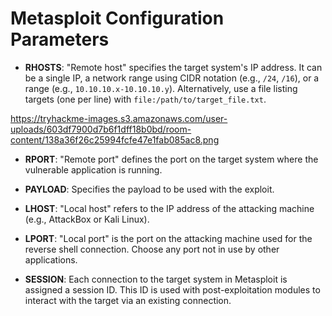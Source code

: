 # Metasploit Configuration Parameters

- **RHOSTS**: "Remote host" specifies the target system's IP address. It can be a single IP, a network range using CIDR notation (e.g., `/24`, `/16`), or a range (e.g., `10.10.10.x-10.10.10.y`). Alternatively, use a file listing targets (one per line) with `file:/path/to/target_file.txt`.

https://tryhackme-images.s3.amazonaws.com/user-uploads/603df7900d7b6f1dff18b0bd/room-content/138a36f26c25994fcfe47e1fab085ac8.png

- **RPORT**: "Remote port" defines the port on the target system where the vulnerable application is running.

- **PAYLOAD**: Specifies the payload to be used with the exploit.

- **LHOST**: "Local host" refers to the IP address of the attacking machine (e.g., AttackBox or Kali Linux).

- **LPORT**: "Local port" is the port on the attacking machine used for the reverse shell connection. Choose any port not in use by other applications.

- **SESSION**: Each connection to the target system in Metasploit is assigned a session ID. This ID is used with post-exploitation modules to interact with the target via an existing connection.


